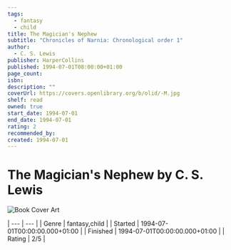 ```yaml
---
tags:
  - fantasy
  - child
title: The Magician's Nephew
subtitle: "Chronicles of Narnia: Chronological order 1"
author:
  - C. S. Lewis
publisher: HarperCollins
published: 1994-07-01T08:00:00+01:00
page_count: 
isbn: 
description: ""
coverUrl: https://covers.openlibrary.org/b/olid/-M.jpg
shelf: read
owned: true
start_date: 1994-07-01
end_date: 1994-07-01
rating: 2
recommended_by: 
created: 1994-07-01
---
```


# The Magician's Nephew by C. S. Lewis

![Book Cover Art](https://covers.openlibrary.org/b/olid/-M.jpg)


| --- | --- |
| Genre | fantasy,child |
| Started | 1994-07-01T00:00:00.000+01:00 |
| Finished | 1994-07-01T00:00:00.000+01:00 |
| Rating | 2/5 |

